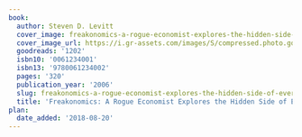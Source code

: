 ```yaml
---
book:
  author: Steven D. Levitt
  cover_image: freakonomics-a-rogue-economist-explores-the-hidden-side-of-everything.jpg
  cover_image_url: https://i.gr-assets.com/images/S/compressed.photo.goodreads.com/books/1550917827l/1202._SX98_.jpg
  goodreads: '1202'
  isbn10: '0061234001'
  isbn13: '9780061234002'
  pages: '320'
  publication_year: '2006'
  slug: freakonomics-a-rogue-economist-explores-the-hidden-side-of-everything
  title: 'Freakonomics: A Rogue Economist Explores the Hidden Side of Everything'
plan:
  date_added: '2018-08-20'
---
```


